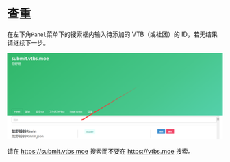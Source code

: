 # 查重

在左下角`Panel`菜单下的搜索框内输入待添加的 VTB（或社团）的 ID，若无结果请继续下一步。

![image](../assets/search.png)

请在 <https://submit.vtbs.moe> 搜索而不要在 <https://vtbs.moe> 搜索。
